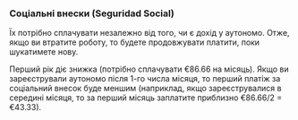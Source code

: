 ### Соціальні внески (Seguridad Social)

Їх потрібно сплачувати незалежно від того, чи є дохід у аутономо. Отже, якщо ви втратите роботу, то будете продовжувати
платити, поки шукатимете нову.

Перший рік діє знижка (потрібно сплачувати €86.66 на місяць). Якщо ви зареєстрували аутономо після 1-го числа місяця, то
перший платіж за соціальний внесок буде меншим (наприклад, якщо зареєструвалися в середині місяця, то за перший місяць
заплатите приблизно €86.66/2 = €43.33).
